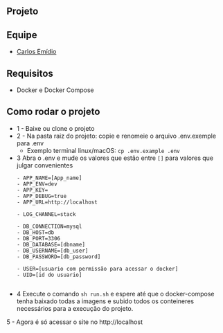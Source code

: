 ## Projeto


## Equipe

- [Carlos Emídio](https://github.com/carlosemidio)

## Requisitos
- Docker e Docker Compose

## Como rodar o projeto

- 1 - Baixe ou clone o projeto
- 2 - Na pasta raiz do projeto: copie e renomeie o arquivo .env.exemple para .env
   - Exemplo terminal linux/macOS: `cp .env.example .env` 
- 3 Abra o .env e mude os valores que estão entre `[]` para valores que julgar convenientes
    ```
    - APP_NAME=[App_name]
    - APP_ENV=dev
    - APP_KEY=
    - APP_DEBUG=true
    - APP_URL=http://localhost

    - LOG_CHANNEL=stack

    - DB_CONNECTION=mysql
    - DB_HOST=db
    - DB_PORT=3306
    - DB_DATABASE=[dbname]
    - DB_USERNAME=[db_user]
    - DB_PASSWORD=[db_password]

    - USER=[usuario com permissão para acessar o docker]
    - UID=[id do usuario]

    
- 4 Execute o comando `sh run.sh` e espere até que o docker-compose tenha baixado todas a imagens e subido todos os conteineres necessários para a execução do projeto.
       
5 - Agora é só acessar o site no http://localhost
